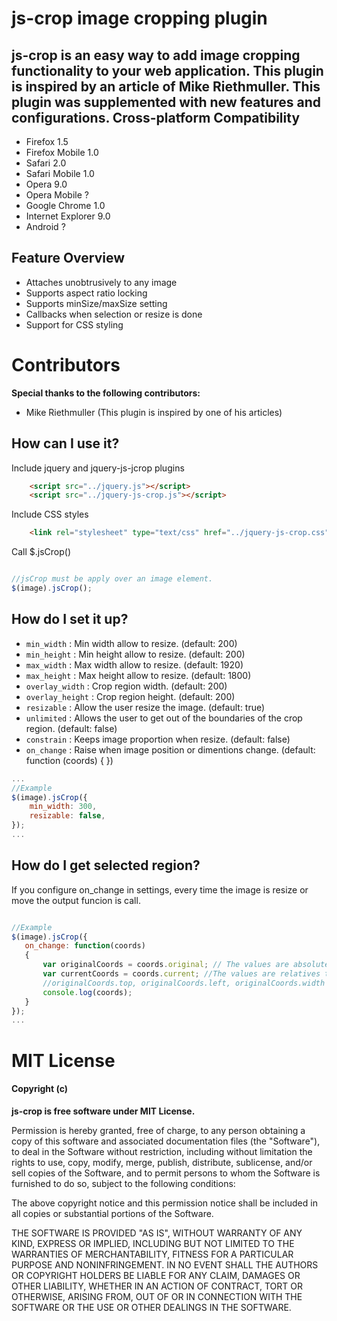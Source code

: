 js-crop image cropping plugin
===========================

js-crop is an easy way to add image cropping functionality to
your web application. This plugin is inspired by an article of Mike Riethmuller. This plugin was supplemented with new features and configurations.
Cross-platform Compatibility
----------------------------

* Firefox 1.5
* Firefox Mobile 1.0
* Safari 2.0
* Safari Mobile 1.0
* Opera 9.0
* Opera Mobile ?
* Google Chrome 1.0
* Internet Explorer 9.0
* Android ?

Feature Overview
----------------

* Attaches unobtrusively to any image
* Supports aspect ratio locking
* Supports minSize/maxSize setting
* Callbacks when selection or resize is done
* Support for CSS styling

Contributors
============

**Special thanks to the following contributors:**

* Mike Riethmuller (This plugin is inspired by one of his articles)



## How can I use it?

Include jquery and jquery-js-jcrop plugins

```html
    <script src="../jquery.js"></script>
    <script src="../jquery-js-crop.js"></script>
```

Include CSS styles

```html
    <link rel="stylesheet" type="text/css" href="../jquery-js-crop.css" />
```

Call $.jsCrop()

```javascript

//jsCrop must be apply over an image element.
$(image).jsCrop();

```

## How do I set it up?

* `min_width` : Min width allow to resize. (default: 200)
* `min_height` : Min height allow to resize. (default: 200)
* `max_width` : Max width allow to resize. (default: 1920)
* `max_height` : Max height allow to resize. (default: 1800)
* `overlay_width` : Crop region width. (default: 200)
* `overlay_height` : Crop region height. (default: 200)
* `resizable` : Allow the user resize the image. (default: true)
* `unlimited` : Allows the user to get out of the boundaries of the crop region. (default: false)
* `constrain` : Keeps image proportion when resize. (default: false)
* `on_change` : Raise when image position or dimentions change. (default: function (coords) { })          
       
```javascript
...
//Example
$(image).jsCrop({
    min_width: 300,
    resizable: false,
});
...
```       

## How do I get selected region?

If you configure on_change in settings, every time the image is resize or move the output funcion is call.

```javascript

//Example
$(image).jsCrop({
   on_change: function(coords)
   {
       var originalCoords = coords.original; // The values are absolutes to the original image
       var currentCoords = coords.current; //The values are relatives to the original image
       //originalCoords.top, originalCoords.left, originalCoords.width (crop region), originalCoords.imageWidth, etc
       console.log(coords);
   }
});
...
``` 

MIT License
===========      
#### Copyright (c) 

**js-crop is free software under MIT License.**

Permission is hereby granted, free of charge, to any person obtaining
a copy of this software and associated documentation files (the
"Software"), to deal in the Software without restriction, including
without limitation the rights to use, copy, modify, merge, publish,
distribute, sublicense, and/or sell copies of the Software, and to
permit persons to whom the Software is furnished to do so, subject to
the following conditions:

The above copyright notice and this permission notice shall be
included in all copies or substantial portions of the Software.

THE SOFTWARE IS PROVIDED "AS IS", WITHOUT WARRANTY OF ANY KIND,
EXPRESS OR IMPLIED, INCLUDING BUT NOT LIMITED TO THE WARRANTIES OF
MERCHANTABILITY, FITNESS FOR A PARTICULAR PURPOSE AND
NONINFRINGEMENT. IN NO EVENT SHALL THE AUTHORS OR COPYRIGHT HOLDERS BE
LIABLE FOR ANY CLAIM, DAMAGES OR OTHER LIABILITY, WHETHER IN AN ACTION
OF CONTRACT, TORT OR OTHERWISE, ARISING FROM, OUT OF OR IN CONNECTION
WITH THE SOFTWARE OR THE USE OR OTHER DEALINGS IN THE SOFTWARE.


